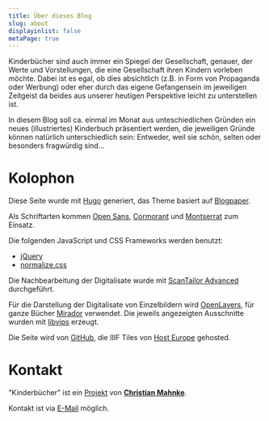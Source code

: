 ```yaml
---
title: Über dieses Blog
slug: about
displayinlist: false
metaPage: true
---
```


Kinderbücher sind auch immer ein Spiegel der Gesellschaft, genauer, der Werte und Vorstellungen, die eine Gesellschaft ihren Kindern vorleben möchte. Dabei ist es egal, ob dies absichtlich (z.B. in Form von Propaganda oder Werbung) oder eher durch das eigene Gefangensein im jeweiligen Zeitgeist da beides aus unserer heutigen Perspektive leicht zu unterstellen ist.

In diesem Blog soll ca. einmal im Monat aus unteschiedlichen Gründen ein neues (illustriertes) Kinderbuch präsentiert werden, die jeweiligen Gründe können natürlich unterschiedlich sein: Entweder, weil sie schön, selten oder besonders fragwürdig sind...

# Kolophon

Diese Seite wurde mit [Hugo](https://gohugo.io/) generiert, das Theme basiert auf <a target="_blank" href="https://normanderwan.github.io/Blogpaper/">Blogpaper</a>.

Als Schriftarten kommen [Open Sans](https://fonts.google.com/specimen/Open+Sans#about), [Cormorant](http://www.github.com/CatharsisFonts/Cormorant) und [Montserrat](https://github.com/JulietaUla/Montserrat) zum Einsatz.

Die folgenden JavaScript und CSS Frameworks werden benutzt:
* [jQuery](https://jquery.com/)
* [normalize.css](https://necolas.github.io/normalize.css/)

Die Nachbearbeitung der Digitalisate wurde mit [ScanTailor Advanced](https://github.com/4lex4/scantailor-advanced) durchgeführt.

Für die Darstellung der Digitalisate von Einzelbildern wird [OpenLayers](https://openlayers.org/), für ganze Bücher [Mirador](https://projectmirador.org/) verwendet. Die jeweils angezeigten Ausschnitte wurden mit [libvips](https://libvips.github.io/libvips/) erzeugt.

Die Seite wird von [GitHub](https://github.com/), die IIIF Tiles von [Host Europe](https://www.hosteurope.de/) gehosted.


# Kontakt

"Kinderbücher" ist ein [Projekt](https://projektemacher.org) von **[Christian Mahnke](https://christianmahnke.de/)**.

Kontakt ist via [E-Mail](mailto:kinderbuecher@projektemacher.org) möglich.
